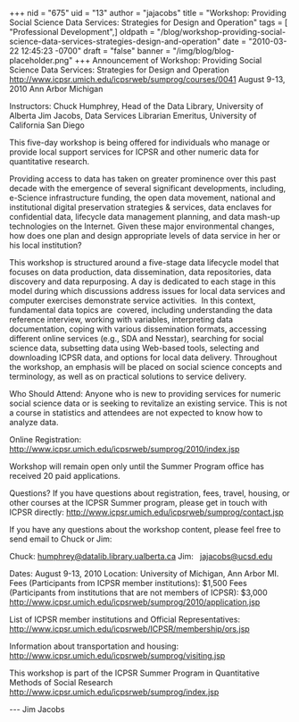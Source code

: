 +++
nid = "675"
uid = "13"
author = "jajacobs"
title = "Workshop: Providing Social Science Data Services: Strategies for Design and Operation"
tags = [ "Professional Development",]
oldpath = "/blog/workshop-providing-social-science-data-services-strategies-design-and-operation"
date = "2010-03-22 12:45:23 -0700"
draft = "false"
banner = "/img/blog/blog-placeholder.png"
+++
Announcement of Workshop: Providing Social Science Data Services:
Strategies for Design and Operation
<http://www.icpsr.umich.edu/icpsrweb/sumprog/courses/0041> August 9-13,
2010 Ann Arbor Michigan

Instructors: Chuck Humphrey, Head of the Data Library, University of
Alberta Jim Jacobs, Data Services Librarian Emeritus, University of
California San Diego

This five-day workshop is being offered for individuals who manage or
provide local support services for ICPSR and other numeric data for
quantitative research.

Providing access to data has taken on greater prominence over this past
decade with the emergence of several significant developments,
including, e-Science infrastructure funding, the open data movement,
national and institutional digital preservation strategies & services,
data enclaves for confidential data, lifecycle data management planning,
and data mash-up technologies on the Internet. Given these major
environmental changes, how does one plan and design appropriate levels
of data service in her or his local institution?

This workshop is structured around a five-stage data lifecycle model
that focuses on data production, data dissemination, data repositories,
data discovery and data repurposing. A day is dedicated to each stage in
this model during which discussions address issues for local data
services and computer exercises demonstrate service activities.  In this
context, fundamental data topics are  covered, including understanding
the data reference interview, working with variables, interpreting data
documentation, coping with various dissemination formats, accessing
different online services (e.g., SDA and Nesstar), searching for social
science data, subsetting data using Web-based tools, selecting and
downloading ICPSR data, and options for local data delivery. Throughout
the workshop, an emphasis will be placed on social science concepts and
terminology, as well as on practical solutions to service delivery.

Who Should Attend: Anyone who is new to providing services for numeric
social science data or is seeking to revitalize an existing service.
This is not a course in statistics and attendees are not expected to
know how to analyze data.

Online Registration:
<http://www.icpsr.umich.edu/icpsrweb/sumprog/2010/index.jsp>

Workshop will remain open only until the Summer Program office has
received 20 paid applications.

Questions? If you have questions about registration, fees, travel,
housing, or other courses at the ICPSR Summer program, please get in
touch with ICPSR directly:
<http://www.icpsr.umich.edu/icpsrweb/sumprog/contact.jsp>

If you have any questions about the workshop content, please feel free
to send email to Chuck or Jim:

Chuck: humphrey@datalib.library.ualberta.ca Jim:   jajacobs@ucsd.edu

Dates: August 9-13, 2010 Location: University of Michigan, Ann Arbor MI.
Fees (Participants from ICPSR member institutions): $1,500 Fees
(Participants from institutions that are not members of ICPSR): $3,000
<http://www.icpsr.umich.edu/icpsrweb/sumprog/2010/application.jsp>

List of ICPSR member institutions and Official Representatives:
<http://www.icpsr.umich.edu/icpsrweb/ICPSR/membership/ors.jsp>

Information about transportation and housing:
<http://www.icpsr.umich.edu/icpsrweb/sumprog/visiting.jsp>

This workshop is part of the ICPSR Summer Program in Quantitative
Methods of Social Research
<http://www.icpsr.umich.edu/icpsrweb/sumprog/index.jsp>

--- Jim Jacobs
